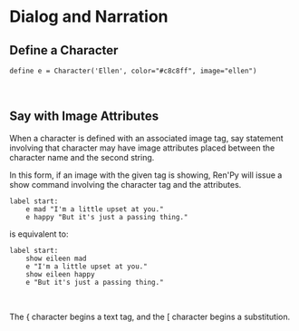 # Dialog and Narration


## Define a Character
```renpy
define e = Character('Ellen', color="#c8c8ff", image="ellen")
```

<br>

## Say with Image Attributes
When a character is defined with an associated image tag, say statement involving that character may have image attributes placed between the character name and the second string.

In this form, if an image with the given tag is showing, Ren'Py will issue a show command involving the character tag and the attributes.
```renpy
label start:
    e mad "I'm a little upset at you."
    e happy "But it's just a passing thing."
```
is equivalent to:
```renpy
label start:
    show eileen mad
    e "I'm a little upset at you."
    show eileen happy
    e "But it's just a passing thing."
```

<br>




The { character begins a text tag, and the [ character begins a substitution.

